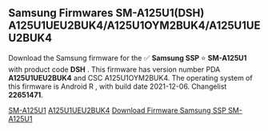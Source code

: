 <h2>Samsung Firmwares SM-A125U1(DSH) A125U1UEU2BUK4/A125U1OYM2BUK4/A125U1UEU2BUK4</h2>
Download the Samsung firmware for the ✅ <strong>Samsung SSP </strong> ⭐ <strong>SM-A125U1</strong> with product code <strong>DSH</strong> . This firmware has version number PDA <strong>A125U1UEU2BUK4</strong> and CSC A125U1OYM2BUK4. The operating system of this firmware is Android R , with build date 2021-12-06. Changelist <strong>22651471</strong>.


[SM-A125U1](https://samfirm.shop/samsung/model/SM-A125U1)
[A125U1UEU2BUK4](https://samfirm.shop/samsung/pda/A125U1UEU2BUK4)
[Download Firmware Samsung SSP SM-A125U1](https://samfirm.shop/samsung/firmware/480467)
